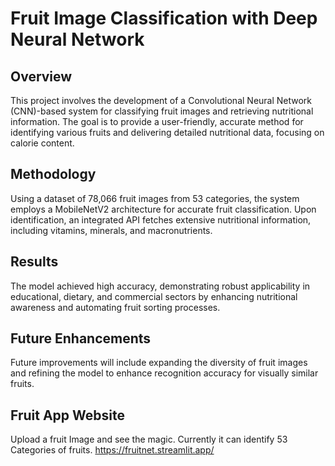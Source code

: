 # Fruit Image Classification with Deep Neural Network

## Overview
This project involves the development of a Convolutional Neural Network (CNN)-based system for classifying fruit images and retrieving nutritional information. The goal is to provide a user-friendly, accurate method for identifying various fruits and delivering detailed nutritional data, focusing on calorie content.

## Methodology
Using a dataset of 78,066 fruit images from 53 categories, the system employs a MobileNetV2 architecture for accurate fruit classification. Upon identification, an integrated API fetches extensive nutritional information, including vitamins, minerals, and macronutrients.

## Results
The model achieved high accuracy, demonstrating robust applicability in educational, dietary, and commercial sectors by enhancing nutritional awareness and automating fruit sorting processes.

## Future Enhancements
Future improvements will include expanding the diversity of fruit images and refining the model to enhance recognition accuracy for visually similar fruits.

## Fruit App Website
Upload a fruit Image and see the magic. Currently it can identify 53 Categories of fruits.
https://fruitnet.streamlit.app/
